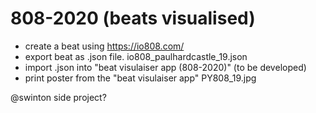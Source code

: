 # 808-2020 (beats visualised)

 - create a beat using https://io808.com/ 
 - export beat as .json file. io808_paulhardcastle_19.json
 - import .json into "beat visulaiser app (808-2020)" (to be developed)
 - print poster from the "beat visulaiser app" PY808_19.jpg

@swinton side project?

